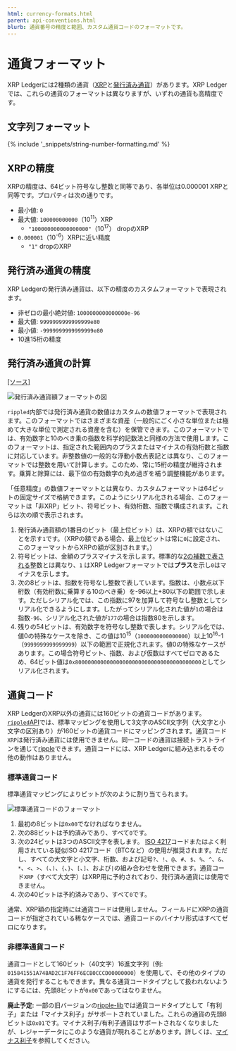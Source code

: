 ```yaml
---
html: currency-formats.html
parent: api-conventions.html
blurb: 通貨番号の精度と範囲、カスタム通貨コードのフォーマットです。
---
```

# 通貨フォーマット

XRP Ledgerには2種類の通貨（[XRP](xrp.html)と[発行済み通貨](issued-currencies.html)）があります。XRP Ledgerでは、これらの通貨のフォーマットは異なりますが、いずれの通貨も高精度です。

## 文字列フォーマット

{% include '_snippets/string-number-formatting.md' %}
<!--{#_ #}-->

## XRPの精度

XRPの精度は、64ビット符号なし整数と同等であり、各単位は0.000001 XRPと同等です。プロパティは次の通りです。

* 最小値: `0`
* 最大値: `100000000000`（10<sup>11</sup>）XRP
    - `"100000000000000000"`（10<sup>17</sup>） dropのXRP
* `0.000001`（10<sup>-6</sup>）XRPに近い精度
    - `"1"` dropのXRP

## 発行済み通貨の精度

XRP Ledgerの発行済み通貨は、以下の精度のカスタムフォーマットで表現されます。

* 非ゼロの最小絶対値: `1000000000000000e-96`
* 最大値: `9999999999999999e80`
* 最小値: `-9999999999999999e80`
* 10進15桁の精度

## 発行済み通貨の計算
[[ソース]](https://github.com/ripple/rippled/blob/35fa20a110e3d43ffc1e9e664fc9017b6f2747ae/src/ripple/protocol/impl/STAmount.cpp "Source")

![発行済み通貨額フォーマットの図](img/currency-number-format.ja.png)

`rippled`内部では発行済み通貨の数値はカスタムの数値フォーマットで表現されます。このフォーマットではさまざまな資産（一般的にごく小さな単位または極めて大きな単位で測定される資産を含む）を保管できます。このフォーマットでは、有効数字と10のべき乗の指数を科学的記数法と同様の方法で使用します。このフォーマットは、指定された範囲内のプラスまたはマイナスの有効桁数と指数に対応しています。非整数値の一般的な浮動小数点表記とは異なり、このフォーマットでは整数を用いて計算します。このため、常に15桁の精度が維持されます。乗算と除算には、最下位の有効数字の丸め過ぎを補う調整機能があります。

「任意精度」の数値フォーマットとは異なり、カスタムフォーマットは64ビットの固定サイズで格納できます。このようにシリアル化される場合、このフォーマットは「非XRP」ビット、符号ビット、有効桁数、指数で構成されます。これらは次の順で表示されます。

1. 発行済み通貨額の1番目のビット（最上位ビット）は、XRPの額ではないことを示す`1`です。（XRPの額である場合、最上位ビットは常に`0`に設定され、このフォーマットからXRPの額が区別されます。）
2. 符号ビットは、金額のプラスマイナスを示します。標準的な[2の補数で表される](https://en.wikipedia.org/wiki/Two%27s_complement)整数とは異なり、`1` はXRP Ledgerフォーマットでは**プラス**を示し`0`はマイナスを示します。
3. 次の8ビットは、指数を符号なし整数で表しています。指数は、小数点以下桁数（有効桁数に乗算する10のべき乗）を-96以上+80以下の範囲で示します。ただしシリアル化では、この指数に97を加算して符号なし整数としてシリアル化できるようにします。したがってシリアル化された値が`1`の場合は指数`-96`、シリアル化された値が`177`の場合は指数80を示します。
4. 残りの54ビットは、有効数字を符号なし整数で表します。シリアル化では、値0の特殊なケースを除き、この値は10<sup>15</sup>（`1000000000000000`）以上10<sup>16</sup>-1（`9999999999999999`）以下の範囲で正規化されます。値0の特殊なケースがあります。この場合符号ビット、指数、および仮数はすべてゼロであるため、64ビット値は`0x8000000000000000000000000000000000000000`としてシリアル化されます。


## 通貨コード

XRP LedgerのXRP以外の通貨には160ビットの通貨コードがあります。[`rippled`API](rippled-api.html)では、標準マッピングを使用して3文字のASCII文字列（大文字と小文字の区別あり）が160ビットの通貨コードにマッピングされます。通貨コード`XRP`は発行済み通貨には使用できません。同一コードの通貨は接続トラストラインを通じて[ripple](rippling.html)できます。通貨コードには、XRP Ledgerに組み込まれるその他の動作はありません。

### 標準通貨コード

標準通貨マッピングによりビットが次のように割り当てられます。

![標準通貨コードのフォーマット](img/currency-code-format.ja.png)

1. 最初の8ビットは`0x00`でなければなりません。
2. 次の88ビットは予約済みであり、すべて`0`です。
3. 次の24ビットは3つのASCII文字を表します。
    [ISO 4217](http://www.xe.com/iso4217.php)コードまたはよく利用されている疑似ISO 4217コード（BTCなど）の使用が推奨されます。ただし、すべての大文字と小文字、桁数、および記号`?`、`!`、`@`、`#`、`$`、`%`、`^`、`&`、`*`、`<`、`>`、`(`、`)`、`{`、`}`、`[`、`]`、および<code>|</code>の組み合わせを使用できます。通貨コード`XRP`（すべて大文字）はXRP用に予約されており、発行済み通貨には使用できません。
4. 次の40ビットは予約済みであり、すべて`0`です。

通常、XRP額の指定時には通貨コードは使用しません。フィールドにXRPの通貨コードが指定されている稀なケースでは、通貨コードのバイナリ形式はすべてゼロになります。

### 非標準通貨コード

通貨コードとして160ビット（40文字）16進文字列（例: `015841551A748AD2C1F76FF6ECB0CCCD00000000`）を使用して、その他のタイプの通貨を発行することもできます。異なる通貨コードタイプとして扱われないようにするには、先頭8ビットが`0x00`であってはなりません。

**廃止予定:** 一部の旧バージョンの[ripple-lib](https://github.com/ripple/ripple-lib)では通貨コードタイプとして「有利子」または「マイナス利子」がサポートされていました。これらの通貨の先頭8ビットは`0x01`です。マイナス利子/有利子通貨はサポートされなくなりましたが、レジャーデータにこのような通貨が現れることがあります。詳しくは、[マイナス利子](demurrage.html)を参照してください。
